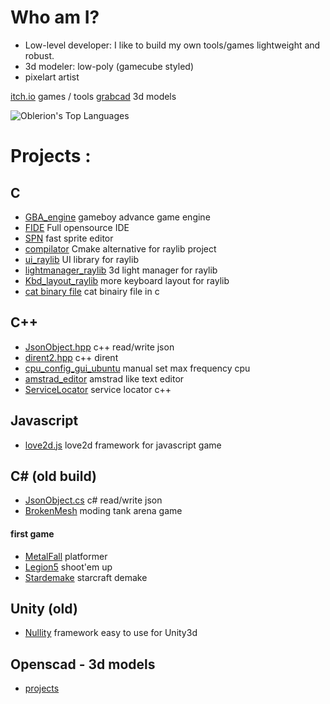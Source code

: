 # Who am I?
- Low-level developer: I like to build my own tools/games lightweight and robust.
- 3d modeler: low-poly (gamecube styled)
- pixelart artist

[itch.io](https://oblerion.itch.io/) games / tools
[grabcad](https://grabcad.com/oblerion.neka-1) 3d models

![Oblerion's Top Languages](https://github-readme-stats.vercel.app/api/top-langs/?username=Oblerion&theme=merko&show_icons=true&hide_border=true&layout=compact)

# Projects :
## C
- [GBA_engine](https://oblerion.itch.io/gba-engine) gameboy advance game engine
- [FIDE](https://github.com/oblerion/FIDE) Full opensource IDE<br>
- [SPN](https://oblerion.itch.io/spnt) fast sprite editor<br>
- [compilator](https://github.com/oblerion/compilator) Cmake alternative for raylib project
- [ui_raylib](https://github.com/oblerion/ui_raylib) UI library for raylib
- [lightmanager_raylib](https://github.com/oblerion/lightmanager_raylib) 3d light manager for raylib 
- [Kbd_layout_raylib](https://github.com/oblerion/Kbd_layout_raylib) more keyboard layout for raylib
- [cat binary file](https://gist.github.com/oblerion/55a0673941243bcab6e9d82312bf8bde) cat binairy file in c 

## C++
- [JsonObject.hpp](https://github.com/oblerion/JsonObject.hpp) c++ read/write json<br>
- [dirent2.hpp](https://github.com/oblerion/dirent2) c++ dirent<br>
- [cpu_config_gui_ubuntu](https://github.com/oblerion/cpu_config_gui_ubuntu) manual set max frequency cpu <br>
- [amstrad_editor](https://github.com/oblerion/amstrad_editor) amstrad like text editor
- [ServiceLocator](https://github.com/oblerion/ServiceLocator.hpp) service locator c++

## Javascript 
- [love2d.js](https://github.com/oblerion/love2d.js) love2d framework for javascript game

## C# (old build)
- [JsonObject.cs](https://github.com/oblerion/JsonObject.cs) c# read/write json
- [BrokenMesh](https://oblerion.itch.io/broken-mesh) moding tank arena game
#### first game
- [MetalFall](https://oblerion.itch.io/metalfall) platformer
- [Legion5](https://oblerion.itch.io/legion5) shoot'em up
- [Stardemake](https://oblerion.itch.io/star-demake) starcraft demake

## Unity (old)
- [Nullity](https://github.com/oblerion/Nullity) framework easy to use for Unity3d

## Openscad - 3d models
- [projects](https://github.com/oblerion/openscad_projects)



